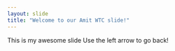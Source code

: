 ```yaml
---
layout: slide
title: "Welcome to our Amit WTC slide!"
---
```

This is my awesome slide
Use the left arrow to go back!